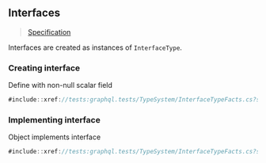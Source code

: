 ## Interfaces

> [Specification](https://facebook.github.io/graphql/June2018/#sec-Interfaces)

Interfaces are created as instances of `InterfaceType`.

### Creating interface

Define with non-null scalar field

```csharp
#include::xref://tests:graphql.tests/TypeSystem/InterfaceTypeFacts.cs?s=Tanka.GraphQL.Tests.TypeSystem.InterfaceTypeFacts.Define_interface
```

### Implementing interface

Object implements interface

```csharp
#include::xref://tests:graphql.tests/TypeSystem/InterfaceTypeFacts.cs?s=Tanka.GraphQL.Tests.TypeSystem.InterfaceTypeFacts.Implement_interface
```
